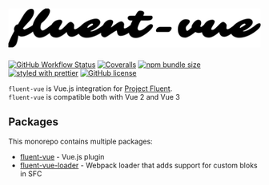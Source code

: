 # ![fluent-vue logo | height=100](./docs/assets/logo.svg)

[![GitHub Workflow Status](https://img.shields.io/github/workflow/status/demivan/fluent-vue/Test)](https://github.com/Demivan/fluent-vue/actions)
[![Coveralls](https://img.shields.io/coveralls/Demivan/fluent-vue.svg)](https://coveralls.io/github/Demivan/fluent-vue)
[![npm bundle size](https://img.shields.io/bundlephobia/min/fluent-vue)](https://bundlephobia.com/result?p=fluent-vue)
[![styled with prettier](https://img.shields.io/badge/styled_with-prettier-ff69b4.svg)](https://github.com/prettier/prettier)
[![GitHub license](https://img.shields.io/github/license/demivan/fluent-vue)](https://github.com/Demivan/fluent-vue/blob/develop/LICENSE)

`fluent-vue` is Vue.js integration for [Project Fluent](https://projectfluent.org).  
`fluent-vue` is compatible both with Vue 2 and Vue 3

## Packages

This monorepo contains multiple packages:

* [fluent-vue](https://github.com/Demivan/fluent-vue/tree/develop/packages/fluent-vue) - Vue.js plugin
* [fluent-vue-loader](https://github.com/Demivan/fluent-vue/tree/develop/packages/fluent-vue-loader) - Webpack loader that adds support for custom bloks in SFC
